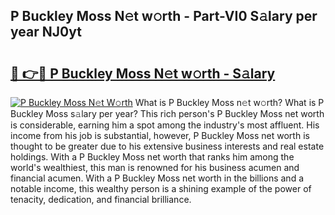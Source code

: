 ## P Buckley Moss N𝚎t w𝚘rth - Part-VI0 S𝚊lary per year NJ0yt

# <h2><a href="http://gc00sx.nevu.top/?p=P+Buckley+Moss">🔗 👉🔴 P Buckley Moss N𝚎t w𝚘rth - S𝚊lary</a></h2>

[![P Buckley Moss N𝚎t W𝚘rth](https://i.imgur.com/Oavwk0R.jpeg)](http://gc00sx.nevu.top/?p=P+Buckley+Moss)
What is P Buckley Moss n𝚎t w𝚘rth? What is P Buckley Moss s𝚊lary per year?
This rich person's P Buckley Moss net worth is considerable, earning him a spot among the industry's most affluent. His income from his job is substantial, however, P Buckley Moss net worth is thought to be greater due to his extensive business interests and real estate holdings. With a P Buckley Moss net worth that ranks him among the world's wealthiest, this man is renowned for his business acumen and financial acumen. With a P Buckley Moss net worth in the billions and a notable income, this wealthy person is a shining example of the power of tenacity, dedication, and financial brilliance.
